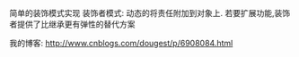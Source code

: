 简单的装饰模式实现
装饰者模式:
     动态的将责任附加到对象上.
     若要扩展功能,装饰者提供了比继承更有弹性的替代方案

我的博客:
    http://www.cnblogs.com/dougest/p/6908084.html
